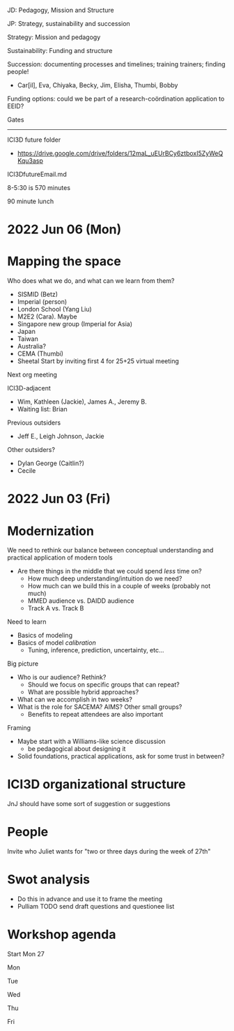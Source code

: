 
JD: Pedagogy, Mission and Structure

JP: Strategy, sustainability and succession

Strategy: Mission and pedagogy

Sustainability: Funding and structure

Succession: documenting processes and timelines; training trainers; finding people!

* Car[il], Eva, Chiyaka, Becky, Jim, Elisha, Thumbi, Bobby

Funding options: could we be part of a research-coördination application to EEID?

Gates

----------------------------------------------------------------------

ICI3D future folder
* https://drive.google.com/drive/folders/12maL_uEUrBCy6ztboxI5ZyWeQKqu3asp

ICI3DfutureEmail.md

8-5:30 is 570 minutes

90 minute lunch

2022 Jun 06 (Mon)
=================

# Mapping the space

Who does what we do, and what can we learn from them?
* SISMID (Betz)
* Imperial (person)
* London School (Yang Liu)
* M2E2 (Cara). Maybe
* Singapore new group (Imperial for Asia)
* Japan
* Taiwan
* Australia?
* CEMA (Thumbi)
* Sheetal
Start by inviting first 4 for 25+25 virtual meeting

Next org meeting

ICI3D-adjacent
* Wim, Kathleen (Jackie), James A., Jeremy B.
* Waiting list: Brian

Previous outsiders
* Jeff E., Leigh Johnson, Jackie 

Other outsiders?
* Dylan George (Caitlin?)
* Cecile


2022 Jun 03 (Fri)
=================

# Modernization

We need to rethink our balance between conceptual understanding and practical application of modern tools
* Are there things in the middle that we could spend _less_ time on?
	* How much deep understanding/intuition do we need?
	* How much can we build this in a couple of weeks (probably not much)
	* MMED audience vs. DAIDD audience
	* Track A vs. Track B

Need to learn
* Basics of modeling
* Basics of model _calibration_
	* Tuning, inference, prediction, uncertainty, etc...

Big picture
* Who is our audience? Rethink?
	* Should we focus on specific groups that can repeat?
	* What are possible hybrid approaches?
* What can we accomplish in two weeks?
* What is the role for SACEMA? AIMS? Other small groups?
	* Benefits to repeat attendees are also important

Framing
* Maybe start with a Williams-like science discussion
	* be pedagogical about designing it
* Solid foundations, practical applications, ask for some trust in between?

# ICI3D organizational structure

JnJ should have some sort of suggestion or suggestions

# People

Invite who Juliet wants for "two or three days during the week of 27th"

# Swot analysis
* Do this in advance and use it to frame the meeting
* Pulliam TODO send draft questions and questionee list

# Workshop agenda

Start Mon 27

Mon

Tue

Wed

Thu

Fri

